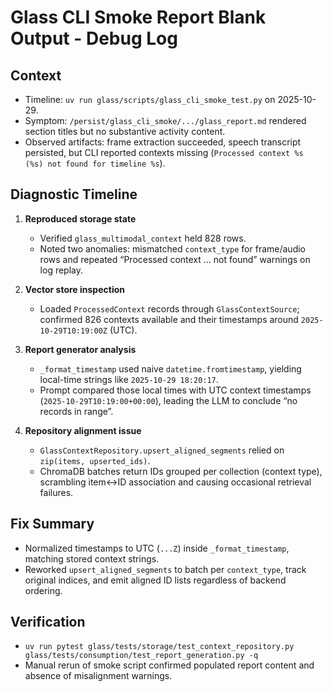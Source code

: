# Glass CLI Smoke Report Blank Output - Debug Log

## Context
- Timeline: `uv run glass/scripts/glass_cli_smoke_test.py` on 2025-10-29.
- Symptom: `/persist/glass_cli_smoke/.../glass_report.md` rendered section titles but no substantive activity content.
- Observed artifacts: frame extraction succeeded, speech transcript persisted, but CLI reported contexts missing (`Processed context %s (%s) not found for timeline %s`).

## Diagnostic Timeline
1. **Reproduced storage state**  
   - Verified `glass_multimodal_context` held 828 rows.  
   - Noted two anomalies: mismatched `context_type` for frame/audio rows and repeated “Processed context … not found” warnings on log replay.

2. **Vector store inspection**  
   - Loaded `ProcessedContext` records through `GlassContextSource`; confirmed 826 contexts available and their timestamps around `2025-10-29T10:19:00Z` (UTC).

3. **Report generator analysis**  
   - `_format_timestamp` used naive `datetime.fromtimestamp`, yielding local-time strings like `2025-10-29 18:20:17`.  
   - Prompt compared those local times with UTC context timestamps (`2025-10-29T10:19:00+00:00`), leading the LLM to conclude “no records in range”.

4. **Repository alignment issue**  
   - `GlassContextRepository.upsert_aligned_segments` relied on `zip(items, upserted_ids)`.  
   - ChromaDB batches return IDs grouped per collection (context type), scrambling item↔ID association and causing occasional retrieval failures.

## Fix Summary
- Normalized timestamps to UTC (`...Z`) inside `_format_timestamp`, matching stored context strings.
- Reworked `upsert_aligned_segments` to batch per `context_type`, track original indices, and emit aligned ID lists regardless of backend ordering.

## Verification
- `uv run pytest glass/tests/storage/test_context_repository.py glass/tests/consumption/test_report_generation.py -q`
- Manual rerun of smoke script confirmed populated report content and absence of misalignment warnings.
